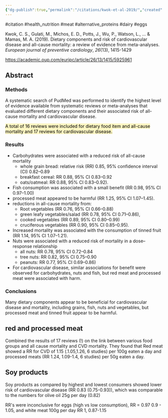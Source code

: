 ```yaml
---
{"dg-publish":true,"permalink":"/citations/kwok-et-al-2019/","created":"2024-04-22T12:51:48.000+01:00","updated":"2025-09-28T23:47:23.573+01:00"}
---
```


#citation #health_nutrition  #meat #alternative_proteins #dairy #eggs

Kwok, C. S., Gulati, M., Michos, E. D., Potts, J., Wu, P., Watson, L., ... & Mamas, M. A. (2019). Dietary components and risk of cardiovascular disease and all-cause mortality: a review of evidence from meta-analyses. _European journal of preventive cardiology_, _26_(13), 1415-1429

https://academic.oup.com/eurjpc/article/26/13/1415/5925961

## Abstract
### Methods
A systematic search of PudMed was performed to identify the highest level of evidence available from systematic reviews or meta-analyses that evaluated different dietary components and their associated risk of all-cause mortality and cardiovascular disease. 

<mark style="background: #FFF3A3A6;">A total of 16 reviews were included for dietary food item and all-cause mortality and 17 reviews for cardiovascular disease. </mark>

### Results
- Carbohydrates were associated with a reduced risk of all-cause mortality
	- whole grain bread: relative risk (RR) 0.85, 95% confidence interval (CI) 0.82–0.89
	- breakfast cereal: RR 0.88, 95% CI 0.83–0.92
	- oats/oatmeal: RR 0.88, 95% CI 0.83–0.92). 
- Fish consumption was associated with a small benefit (RR 0.98, 95% CI 0.97–1.00)
- processed meat appeared to be harmful (RR 1.25, 95% CI 1.07–1.45). 
- reductions in all-cause mortality from:
	- Root vegetables (RR 0.76, 95% CI 0.66–0.88)
	- green leafy vegetables/salad (RR 0.78, 95% CI 0.71–0.86), 
	- cooked vegetables (RR 0.89, 95% CI 0.80–0.99)
	- cruciferous vegetables (RR 0.90, 95% CI 0.85–0.95). 
- Increased mortality was associated with the consumption of tinned fruit (RR 1.14, 95% CI 1.07–1.21). 
- Nuts were associated with a reduced risk of mortality in a dose–response relationship 
	- all nuts: RR 0.78, 95% CI 0.72–0.84
	- tree nuts: RR 0.82, 95% CI 0.75–0.90
	- peanuts: RR 0.77, 95% CI 0.69–0.86)
- For cardiovascular disease, similar associations for benefit were observed for carbohydrates, nuts and fish, but red meat and processed meat were associated with harm.

### Conclusions
Many dietary components appear to be beneficial for cardiovascular disease and mortality, including grains, fish, nuts and vegetables, but processed meat and tinned fruit appear to be harmful.

## red and processed meat
Combined the results of 17 reviews (!) on the link between various food groups and all cause mortality and CVD mortality. They found that Red meat showed a RR for CVD of 1.15 (.1.05,1.26, 6 studies) per 100g eaten a day and processed meats (RR 1.24, 1.09-1.4, 6 studies) per 50g eaten a day. 

## Soy products
Soy products as compared by highest and lowest consumers showed lower risk of cardiovascular disease (RR 0.83 (0.75-0.93)), which was comparable to the numbers for olive oil 25g per day (0.82)

RR's were inconclusive for eggs (high vs low consumption), RR = 0.97 0.9 - 1.05, and white meat 100g per day RR 1, 0.87-1.15